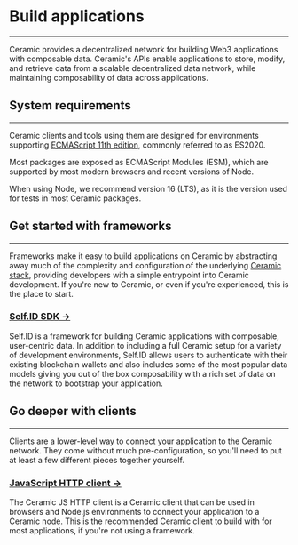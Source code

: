 # **Build applications**

---

Ceramic provides a decentralized network for building Web3 applications with composable data. Ceramic's APIs enable applications to store, modify, and retrieve data from a scalable decentralized data network, while maintaining composability of data across applications.

## **System requirements**

---

Ceramic clients and tools using them are designed for environments supporting [ECMAScript 11th edition](https://262.ecma-international.org/11.0/), commonly referred to as ES2020.

Most packages are exposed as ECMAScript Modules (ESM), which are supported by most modern browsers and recent versions of Node.

When using Node, we recommend version 16 (LTS), as it is the version used for tests in most Ceramic packages.

## **Get started with frameworks**

---

Frameworks make it easy to build applications on Ceramic by abstracting away much of the complexity and configuration of the underlying [Ceramic stack](the-ceramic-stack.md), providing developers with a simple entrypoint into Ceramic development. If you're new to Ceramic, or even if you're experienced, this is the place to start.

### [**Self.ID SDK →**](../reference/self-id/index.md)

Self.ID is a framework for building Ceramic applications with composable, user-centric data. In addition to including a full Ceramic setup for a variety of development environments, Self.ID allows users to authenticate with their existing blockchain wallets and also includes some of the most popular data models giving you out of the box composability with a rich set of data on the network to bootstrap your application.

## **Go deeper with clients**

---

Clients are a lower-level way to connect your application to the Ceramic network. They come without much pre-configuration, so you'll need to put at least a few different pieces together yourself.

### [**JavaScript HTTP client →**](../reference/core-clients/ceramic-http.md)

The Ceramic JS HTTP client is a Ceramic client that can be used in browsers and Node.js environments to connect your application to a Ceramic node. This is the recommended Ceramic client to build with for most applications, if you're not using a framework.
